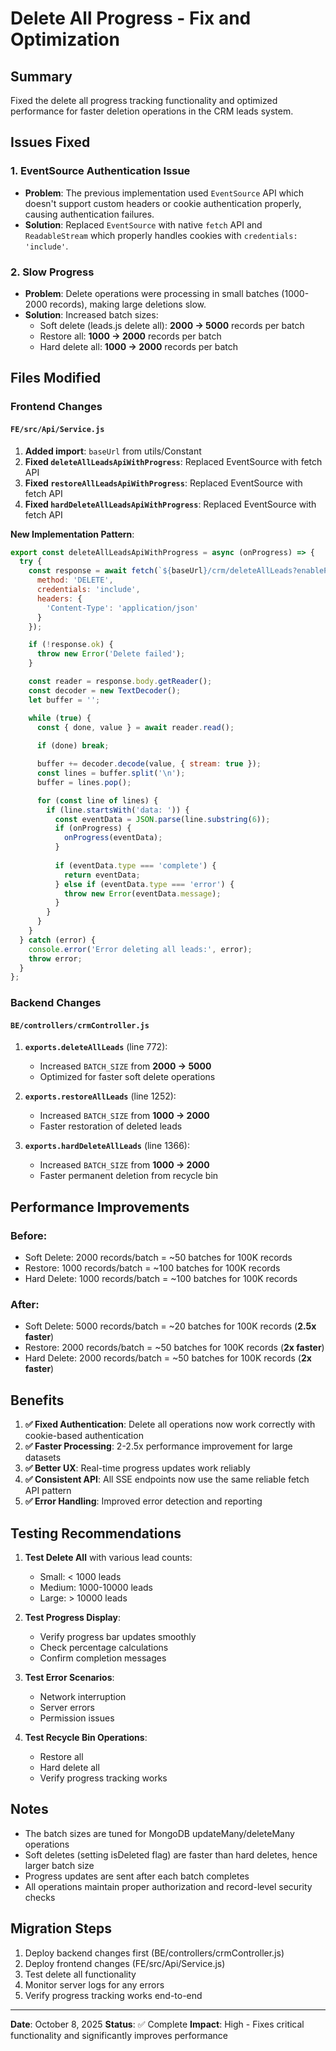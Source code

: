 # Delete All Progress - Fix and Optimization

## Summary
Fixed the delete all progress tracking functionality and optimized performance for faster deletion operations in the CRM leads system.

## Issues Fixed

### 1. **EventSource Authentication Issue**
- **Problem**: The previous implementation used `EventSource` API which doesn't support custom headers or cookie authentication properly, causing authentication failures.
- **Solution**: Replaced `EventSource` with native `fetch` API and `ReadableStream` which properly handles cookies with `credentials: 'include'`.

### 2. **Slow Progress**
- **Problem**: Delete operations were processing in small batches (1000-2000 records), making large deletions slow.
- **Solution**: Increased batch sizes:
  - Soft delete (leads.js delete all): **2000 → 5000** records per batch
  - Restore all: **1000 → 2000** records per batch
  - Hard delete all: **1000 → 2000** records per batch

## Files Modified

### Frontend Changes

#### `FE/src/Api/Service.js`
1. **Added import**: `baseUrl` from utils/Constant
2. **Fixed `deleteAllLeadsApiWithProgress`**: Replaced EventSource with fetch API
3. **Fixed `restoreAllLeadsApiWithProgress`**: Replaced EventSource with fetch API
4. **Fixed `hardDeleteAllLeadsApiWithProgress`**: Replaced EventSource with fetch API

**New Implementation Pattern**:
```javascript
export const deleteAllLeadsApiWithProgress = async (onProgress) => {
  try {
    const response = await fetch(`${baseUrl}/crm/deleteAllLeads?enableProgress=true`, {
      method: 'DELETE',
      credentials: 'include',
      headers: {
        'Content-Type': 'application/json'
      }
    });

    if (!response.ok) {
      throw new Error('Delete failed');
    }

    const reader = response.body.getReader();
    const decoder = new TextDecoder();
    let buffer = '';

    while (true) {
      const { done, value } = await reader.read();
      
      if (done) break;

      buffer += decoder.decode(value, { stream: true });
      const lines = buffer.split('\n');
      buffer = lines.pop();

      for (const line of lines) {
        if (line.startsWith('data: ')) {
          const eventData = JSON.parse(line.substring(6));
          if (onProgress) {
            onProgress(eventData);
          }
          
          if (eventData.type === 'complete') {
            return eventData;
          } else if (eventData.type === 'error') {
            throw new Error(eventData.message);
          }
        }
      }
    }
  } catch (error) {
    console.error('Error deleting all leads:', error);
    throw error;
  }
};
```

### Backend Changes

#### `BE/controllers/crmController.js`

1. **`exports.deleteAllLeads`** (line 772):
   - Increased `BATCH_SIZE` from **2000 → 5000**
   - Optimized for faster soft delete operations

2. **`exports.restoreAllLeads`** (line 1252):
   - Increased `BATCH_SIZE` from **1000 → 2000**
   - Faster restoration of deleted leads

3. **`exports.hardDeleteAllLeads`** (line 1366):
   - Increased `BATCH_SIZE` from **1000 → 2000**
   - Faster permanent deletion from recycle bin

## Performance Improvements

### Before:
- Soft Delete: 2000 records/batch = ~50 batches for 100K records
- Restore: 1000 records/batch = ~100 batches for 100K records
- Hard Delete: 1000 records/batch = ~100 batches for 100K records

### After:
- Soft Delete: 5000 records/batch = ~20 batches for 100K records (**2.5x faster**)
- Restore: 2000 records/batch = ~50 batches for 100K records (**2x faster**)
- Hard Delete: 2000 records/batch = ~50 batches for 100K records (**2x faster**)

## Benefits

1. **✅ Fixed Authentication**: Delete all operations now work correctly with cookie-based authentication
2. **✅ Faster Processing**: 2-2.5x performance improvement for large datasets
3. **✅ Better UX**: Real-time progress updates work reliably
4. **✅ Consistent API**: All SSE endpoints now use the same reliable fetch API pattern
5. **✅ Error Handling**: Improved error detection and reporting

## Testing Recommendations

1. **Test Delete All** with various lead counts:
   - Small: < 1000 leads
   - Medium: 1000-10000 leads
   - Large: > 10000 leads

2. **Test Progress Display**:
   - Verify progress bar updates smoothly
   - Check percentage calculations
   - Confirm completion messages

3. **Test Error Scenarios**:
   - Network interruption
   - Server errors
   - Permission issues

4. **Test Recycle Bin Operations**:
   - Restore all
   - Hard delete all
   - Verify progress tracking works

## Notes

- The batch sizes are tuned for MongoDB updateMany/deleteMany operations
- Soft deletes (setting isDeleted flag) are faster than hard deletes, hence larger batch size
- Progress updates are sent after each batch completes
- All operations maintain proper authorization and record-level security checks

## Migration Steps

1. Deploy backend changes first (BE/controllers/crmController.js)
2. Deploy frontend changes (FE/src/Api/Service.js)
3. Test delete all functionality
4. Monitor server logs for any errors
5. Verify progress tracking works end-to-end

---

**Date**: October 8, 2025
**Status**: ✅ Complete
**Impact**: High - Fixes critical functionality and significantly improves performance

